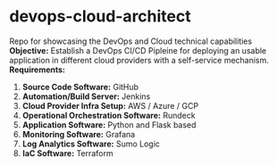 # devops-cloud-architect
Repo for showcasing the DevOps and Cloud technical capabilities <br>
<b>Objective:</b>  Establish a DevOps CI/CD Pipleine for deploying an usable application in different cloud providers with a self-service mechanism.
<b>Requirements:</b>
1) <b>Source Code Software:</b> GitHub
2) <b>Automation/Build Server:</b> Jenkins
3) <b>Cloud Provider Infra Setup:</b> AWS / Azure / GCP
4) <b>Operational Orchestration Software:</b> Rundeck
5) <b>Application Software:</b> Python and Flask based
6) <b>Monitoring Software:</b> Grafana
7) <b>Log Analytics Software:</b> Sumo Logic
8) <b>IaC Software:</b> Terraform
